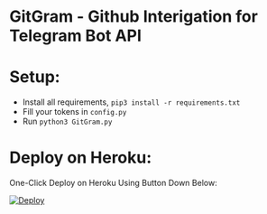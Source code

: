 # GitGram - Github Interigation for Telegram Bot API

# Setup:
- Install all requirements, `pip3 install -r requirements.txt`
- Fill your tokens in `config.py`
- Run `python3 GitGram.py`

# Deploy on Heroku:
One-Click Deploy on Heroku Using Button Down Below:

[![Deploy](https://www.herokucdn.com/deploy/button.svg)](https://heroku.com/deploy?template=https://github.com/pokurt/GitGram)